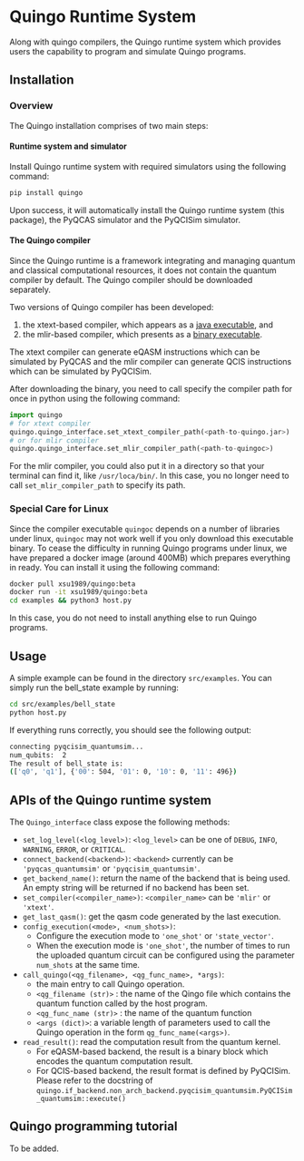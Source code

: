 # Quingo Runtime System

Along with quingo compilers, the Quingo runtime system which provides users the capability to program and simulate Quingo programs.

## Installation


### Overview
The Quingo installation comprises of two main steps:

#### Runtime system and simulator
Install Quingo runtime system with required simulators using the following command:
```sh
pip install quingo
```

Upon success, it will automatically install the Quingo runtime system (this package), the PyQCAS simulator and the PyQCISim simulator.

#### The Quingo compiler
Since the Quingo runtime is a framework integrating and managing quantum and classical computational resources, it does not contain the quantum compiler by default. The Quingo compiler should be downloaded separately.

Two versions of Quingo compiler has been developed:
1. the xtext-based compiler, which appears as a [java executable](https://github.com/Quingo/compiler_xtext/releases), and
2. the mlir-based compiler, which presents as a [binary executable](https://gitee.com/hpcl_quanta/quingo-runtime/releases).

The xtext compiler can generate eQASM instructions which can be simulated by PyQCAS and the mlir compiler can generate QCIS instructions which can be simulated by PyQCISim.

After downloading the binary, you need to call specify the compiler path for once in python using the following command:
```python
import quingo
# for xtext compiler
quingo.quingo_interface.set_xtext_compiler_path(<path-to-quingo.jar>)
# or for mlir compiler
quingo.quingo_interface.set_mlir_compiler_path(<path-to-quingoc>)
```

For the mlir compiler, you could also put it in a directory so that your terminal can find it, like `/usr/loca/bin/`. In this case, you no longer need to call `set_mlir_compiler_path` to specify its path.

### Special Care for Linux
Since the compiler executable `quingoc` depends on a number of libraries under linux, `quingoc` may not work well if you only download this executable binary. To cease the difficulty in running Quingo programs under linux, we have prepared a docker image (around 400MB) which prepares everything in ready. You can install it using the following command:
```sh
docker pull xsu1989/quingo:beta
docker run -it xsu1989/quingo:beta
cd examples && python3 host.py
```

In this case, you do not need to install anything else to run Quingo programs.

## Usage
A simple example can be found in the directory `src/examples`. You can simply run the bell_state example by running:
```sh
cd src/examples/bell_state
python host.py
```
If everything runs correctly, you should see the following output:
```sh
connecting pyqcisim_quantumsim...
num_qubits:  2
The result of bell_state is:
(['q0', 'q1'], {'00': 504, '01': 0, '10': 0, '11': 496})
```

## APIs of the Quingo runtime system
The `Quingo_interface` class expose the following methods:
 - `set_log_level(<log_level>)`: `<log_level>` can be one of `DEBUG`, `INFO`, `WARNING`, `ERROR`, or `CRITICAL`.
 - `connect_backend(<backend>)`: `<backend>` currently can be `'pyqcas_quantumsim'` or `'pyqcisim_quantumsim'`.
- `get_backend_name()`: return the name of the backend that is being used. An empty string will be returned if no backend has been set.
- `set_compiler(<compiler_name>)`: `<compiler_name>` can be `'mlir'` or `'xtext'`.
- `get_last_qasm()`: get the qasm code generated by the last execution.
- `config_execution(<mode>, <num_shots>)`:
  -  Configure the execution mode to `'one_shot'` or `'state_vector'`.
  -  When the execution mode is `'one_shot'`, the number of times to run the uploaded quantum circuit can be configured using the parameter `num_shots` at the same time.
-  `call_quingo(<qg_filename>, <qg_func_name>, *args)`:
   - the main entry to call Quingo operation.
   - `<qg_filename (str)>` :  the name of the Qingo file which contains the quantum function called by the host program.
   - `<qg_func_name (str)>` : the name of the quantum function
   - `<args (dict)>`: a variable length of parameters used to call the Quingo operation in the form `qg_func_name(<args>)`.
 - `read_result()`: read the computation result from the quantum kernel.
   - For eQASM-based backend, the result is a binary block which encodes the quantum computation result.
   - For QCIS-based backend, the result format is defined by PyQCISim. Please refer to the docstring of `quingo.if_backend.non_arch_backend.pyqcisim_quantumsim.PyQCISim_quantumsim::execute()`

## Quingo programming tutorial
To be added.